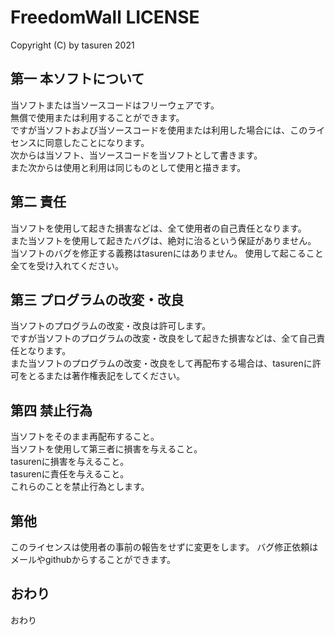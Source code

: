 # FreedomWall LICENSE
Copyright (C) by tasuren 2021

## 第一 本ソフトについて
当ソフトまたは当ソースコードはフリーウェアです。  
無償で使用または利用することができます。  
ですが当ソフトおよび当ソースコードを使用または利用した場合には、このライセンスに同意したことになります。  
次からは当ソフト、当ソースコードを当ソフトとして書きます。  
また次からは使用と利用は同じものとして使用と描きます。

## 第二 責任
当ソフトを使用して起きた損害などは、全て使用者の自己責任となります。  
また当ソフトを使用して起きたバグは、絶対に治るという保証がありません。  
当ソフトのバグを修正する義務はtasurenにはありません。
使用して起こること全てを受け入れてください。  

## 第三 プログラムの改変・改良
当ソフトのプログラムの改変・改良は許可します。  
ですが当ソフトのプログラムの改変・改良をして起きた損害などは、全て自己責任となります。  
また当ソフトのプログラムの改変・改良をして再配布する場合は、tasurenに許可をとるまたは著作権表記をしてください。 

## 第四 禁止行為
当ソフトをそのまま再配布すること。  
当ソフトを使用して第三者に損害を与えること。  
tasurenに損害を与えること。  
tasurenに責任を与えること。  
これらのことを禁止行為とします。  

## 第他
このライセンスは使用者の事前の報告をせずに変更をします。
バグ修正依頼はメールやgithubからすることができます。

## おわり
おわり
